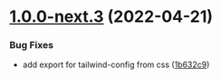 # [1.0.0-next.3](https://github.com/fabric-ds/css/compare/v1.0.0-next.2...v1.0.0-next.3) (2022-04-21)


### Bug Fixes

* add export for tailwind-config from css ([1b632c9](https://github.com/fabric-ds/css/commit/1b632c9c15a570cae9bd265ec00240d304c882b8))
